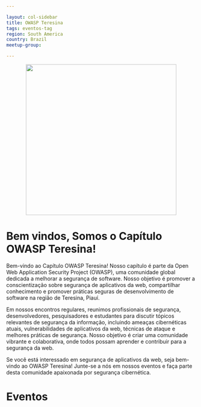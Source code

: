 ```yaml
---

layout: col-sidebar
title: OWASP Teresina
tags: eventos-tag
region: South America
country: Brazil
meetup-group:

---
```

<p align="center">
  <img width="400" height="400" src="https://github.com/OWASP/www-chapter-teresina/assets/images/owasp-teresina.jpeg">
</p>

# Bem vindos, Somos o Capítulo OWASP Teresina!

Bem-vindo ao Capítulo OWASP Teresina! Nosso capítulo é parte da Open Web Application Security Project (OWASP), uma comunidade global dedicada a melhorar a segurança de software. Nosso objetivo é promover a conscientização sobre segurança de aplicativos da web, compartilhar conhecimento e promover práticas seguras de desenvolvimento de software na região de Teresina, Piauí.

Em nossos encontros regulares, reunimos profissionais de segurança, desenvolvedores, pesquisadores e estudantes para discutir tópicos relevantes de segurança da informação, incluindo ameaças cibernéticas atuais, vulnerabilidades de aplicativos da web, técnicas de ataque e melhores práticas de segurança. Nosso objetivo é criar uma comunidade vibrante e colaborativa, onde todos possam aprender e contribuir para a segurança da web.

Se você está interessado em segurança de aplicativos da web, seja bem-vindo ao OWASP Teresina! Junte-se a nós em nossos eventos e faça parte desta comunidade apaixonada por segurança cibernética.

# Eventos

